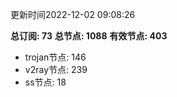 更新时间2022-12-02 09:08:26

**总订阅: 73**
**总节点: 1088**
**有效节点: 403**
- trojan节点: 146
- v2ray节点: 239
- ss节点: 18
